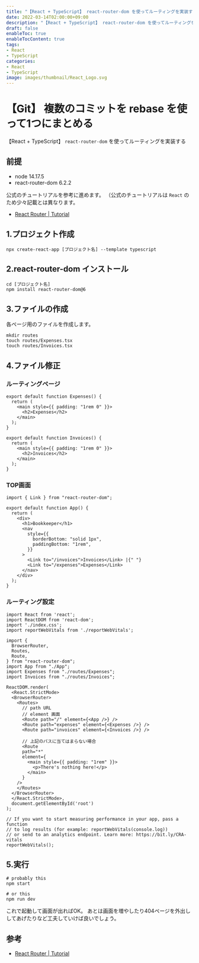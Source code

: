 ```yaml
---
title: "【React + TypeScript】 react-router-dom を使ってルーティングを実装する"
date: 2022-03-14T02:00:00+09:00
description: "【React + TypeScript】 react-router-dom を使ってルーティングを実装するためのメモ"
draft: false
enableToc: true
enableTocContent: true
tags: 
- React
- TypeScript
categories: 
- React
- TypeScript
image: images/thumbnail/React_Logo.svg
---
```


# 【Git】 複数のコミットを rebase を使って1つにまとめる
【React + TypeScript】 `react-router-dom` を使ってルーティングを実装する

## 前提

* node 14.17.5
* react-router-dom 6.2.2

公式のチュートリアルを参考に進めます。
（公式のチュートリアルは `React` のため少々記載とは異なります。
* <a href="https://github.com/remix-run/react-router/blob/main/docs/getting-started/tutorial.md" target="_blank" rel="nofollow noopener">React Router | Tutorial</a>

## 1.プロジェクト作成
```
npx create-react-app [プロジェクト名] --template typescript
```

## 2.react-router-dom インストール
```
cd [プロジェクト名]
npm install react-router-dom@6
```

## 3.ファイルの作成
各ページ用のファイルを作成します。
```
mkdir routes
touch routes/Expenses.tsx
touch routes/Invoices.tsx
```

## 4.ファイル修正

### ルーティングページ
```typescript:routes/Expenses.tsx
export default function Expenses() {
  return (
    <main style={{ padding: "1rem 0" }}>
      <h2>Expenses</h2>
    </main>
  );
}
```

```typescript:routes/Invoices.tsx
export default function Invoices() {
  return (
    <main style={{ padding: "1rem 0" }}>
      <h2>Invoices</h2>
    </main>
  );
}
```

### TOP画面
```typescript:App.tsx
import { Link } from "react-router-dom";

export default function App() {
  return (
    <div>
      <h1>Bookkeeper</h1>
      <nav
        style={{
          borderBottom: "solid 1px",
          paddingBottom: "1rem",
        }}
      >
        <Link to="/invoices">Invoices</Link> |{" "}
        <Link to="/expenses">Expenses</Link>
      </nav>
    </div>
  );
}
```

### ルーティング設定
```typescript:index.tsx
import React from 'react';
import ReactDOM from 'react-dom';
import './index.css';
import reportWebVitals from './reportWebVitals';

import {
  BrowserRouter,
  Routes,
  Route,
} from "react-router-dom";
import App from "./App";
import Expenses from "./routes/Expenses";
import Invoices from "./routes/Invoices";

ReactDOM.render(
  <React.StrictMode>
  <BrowserRouter>
    <Routes>
      // path URL
      // element 画面
      <Route path="/" element={<App />} />
      <Route path="expenses" element={<Expenses />} />
      <Route path="invoices" element={<Invoices />} />

      // 上記のパスに当てはまらない場合
      <Route
      path="*"
      element={
        <main style={{ padding: "1rem" }}>
          <p>There's nothing here!</p>
        </main>
      }
    />
    </Routes>
  </BrowserRouter>
  </React.StrictMode>,
  document.getElementById('root')
);

// If you want to start measuring performance in your app, pass a function
// to log results (for example: reportWebVitals(console.log))
// or send to an analytics endpoint. Learn more: https://bit.ly/CRA-vitals
reportWebVitals();
```


## 5.実行
```
# probably this
npm start

# or this
npm run dev
```

これで起動して画面が出ればOK。
あとは画面を増やしたり404ページを外出ししてあげたりなど工夫していけば良いでしょう。

## 参考
* <a href="https://github.com/remix-run/react-router/blob/main/docs/getting-started/tutorial.md" target="_blank" rel="nofollow noopener">React Router | Tutorial</a>
